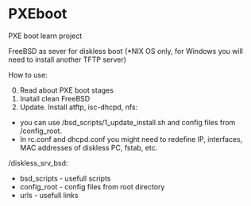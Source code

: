 # PXEboot
PXE boot learn project

FreeBSD as sever for diskless boot 
(*NIX OS only, for Windows you will need to install another TFTP server)


How to use: 

0. Read about PXE boot stages 
1. Inatall clean FreeBSD
2. Update. Install atftp, isc-dhcpd, nfs:
- you can use /bsd_scripts/1_update_install.sh and config files from /config_root.
- In rc.conf and dhcpd.conf you might need to redefine IP, interfaces, MAC addresses of diskless PC, fstab, etc. 


/diskless_srv_bsd:
- bsd_scripts - usefull scripts
- config_root - config files from root directory
- urls - usefull links 


